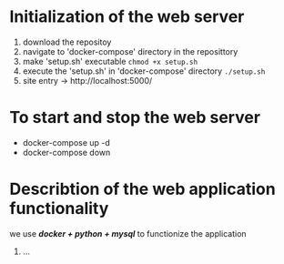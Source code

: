 # Initialization of the web server
1. download the repositoy
2. navigate to 'docker-compose' directory in the reposittory
3. make 'setup.sh' executable `chmod +x setup.sh`
4. execute the 'setup.sh' in 'docker-compose' directory `./setup.sh`
5. site entry -> http://localhost:5000/
# To start and stop the web server
- docker-compose up -d
- docker-compose down
# Describtion of the web application functionality
  we use ***docker + python + mysql*** to functionize the application
1. ...
